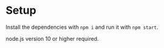 # Setup

Install the dependencies with `npm i` and run it with `npm start`.

node.js version 10 or higher required.

